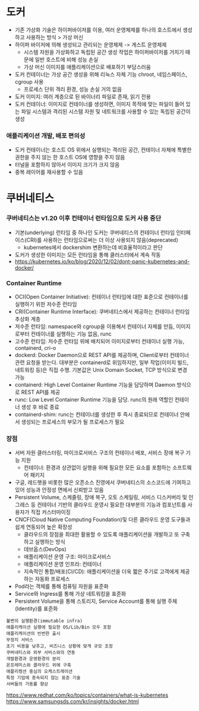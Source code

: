 # 도커 
- 기존 가상화 기술은 하이퍼바이저를 이용, 여러 운영체제를 하나의 호스트에서 생성하고 사용하는 방식 > 가상 머신
- 하이퍼 바이저에 의해 생성되고 관리되는 운영체제 -> 게스트 운영체제
  - 시스템 자원을 가상화하고 독립된 공간 생성 작업은 하이퍼바이저를 거치기 때문에 일반 호스트에 비해 성능 손실
  - 가상 머신 이미지를 애플리케이션으로 배포하기 부담스러움
- 도커 컨테이너는 가상 공간 생성을 위해 리눅스 자체 기능 chroot, 네임스페이스, cgroup 사용
  - 프로세스 단위 격리 환경, 성능 손실 거의 없음
- 도커 이미지: 여러 계층으로 된 바이너리 파일로 존재, 읽기 전용
- 도커 컨테이너: 이미지로 컨테이너를 생성하면, 이미지 목적에 맞는 파일이 들어 있는 파일 시스템과 격리된 시스템 자원 및 네트워크를 사용할 수 있는 독립된 공간이 생성

### 애플리케이션 개발, 배포 편의성
- 도커 컨테이너는 호스트 OS 위에서 실행되는 격리된 공간, 컨테이너 자체에 특별한 권한을 주지 않는 한 호스트 OS에 영향을 주지 않음
- 터널을 포함하지 않아서 이미지 크기가 크지 않음
- 중복 레이어를 재사용할 수 있음

# 쿠버네티스
### 쿠버네티스는 v1.20 이후 컨테이너 런타임으로 도커 사용 중단
- 기본(underlying) 런타임 중 하나인 도커는 쿠버네티스의 컨테이너 런타임 인터페이스(CRI)를 사용하는 런타임으로써는 더 이상 사용되지 않음(deprecated)
  - kubernetes에서 dockershim 변환하는데 비효율적이라고 판단
- 도커가 생성한 이미지는 모든 런타임을 통해 클러스터에서 계속 작동
- https://kubernetes.io/ko/blog/2020/12/02/dont-panic-kubernetes-and-docker/

### Container Runtime
- OCI(Open Container Initiative): 컨테이너 런타임에 대한 표준으로 컨테이너를 실행하기 위한 저수준 런타임
- CRI(Container Runtime Interface): 쿠버네티스에서 제공하는 컨테이너 런타임 추상화 계층
- 저수준 런타임: namespace와 cgroup을 이용해서 컨테이너 자체를 만듬, 이미지로부터 컨테이너를 실행하는 기능 없음, runc
- 고수준 런타임: 저수준 런타임 위에 배치되어 이미지로부터 컨테이너 실행 가능, containerd, cri-o
- dockerd: Docker Daemon으로 REST API를 제공하며, Client로부터 컨테이너 관련 요청을 받는다. 대부분은 containerd로 위임하지만, 일부 작업(이미지 빌드, 네트워킹 등)은 직접 수행. 기본값은 Unix Domain Socket, TCP 방식으로 변경 가능
- containerd: High Level Container Runtime 기능을 담당하며 Daemon 방식으로 REST API를 제공
- runc: Low Level Container Runtime 기능을 담당. runc의 원래 역할인 컨테이너 생성 후 바로 종료
- containerd-shim: runc는 컨테이너를 생성한 후 즉시 종료되므로 컨테이너 안에서 생성되는 프로세스의 부모가 될 프로세스가 필요

### 장점
- 서버 자원 클러스터링, 마이크로서비스 구조의 컨테이너 배포, 서비스 장애 복구 기능 지원
  - 컨테이너: 환경과 상관없이 실행을 위해 필요한 모든 요소를 포함하는 소프트웨어 패키지 
- 구글, 레드햇을 비롯한 많은 오픈소스 진영에서 쿠버네티스의 소스코드에 기여하고 있어 성능과 안정성 면에서 신뢰받고 있음
- Persistent Volume, 스케줄링, 장애 복구, 오토 스케일링, 서비스 디스커버리 및 인그레스 등 컨테이너 기반의 클라우드 운영시 필요한 대부분의 기능과 컴포넌트를 사용자가 직접 커스터마이징
- CNCF(Cloud Native Computing Foundation)및 다른 클라우드 운영 도구들과 쉽게 연동되어 높은 확장성
  - 클라우드의 장점을 최대한 활용할 수 있도록 애플리케이션을 개발하고 또 구축하고 실행하는 방식
  - 데브옵스(DevOps)
  - 애플리케이션 운영 구조: 마이크로서비스
  - 애플리케이션 운영 인프라: 컨테이너
  - 지속적인 통합/배포(CI/CD): 애플리케이션을 더욱 짧은 주기로 고객에게 제공하는 자동화 프로세스
- Pod라는 객체를 통해 컴퓨팅 자원을 표준화
- Service와 Ingress를 통해 가상 네트워킹을 표준화
- Persistent Volume을 통해 스토리지, Service Account를 통해 실행 주체(Identity)를 표준화
````
불변의 실행환경(immutable infra)
애플리케이션 실행에 필요한 OS/Lib/Bin 모두 포함
애플리케이션의 빈번한 출시
무정지 서비스
초기 비용을 낮추고, 비즈니스 상황에 맞게 규모 조정
쿠버네티스와 외부 서비스와의 연동
개발환경과 운영환경의 분리
온프레미스와 클라우드 위에 구축
애플리켕션 중심의 오케스트레이션
특정 기업에 종속되지 않는 표준 기술
서버들의 가동률 향상
````
https://www.redhat.com/ko/topics/containers/what-is-kubernetes
https://www.samsungsds.com/kr/insights/docker.html
